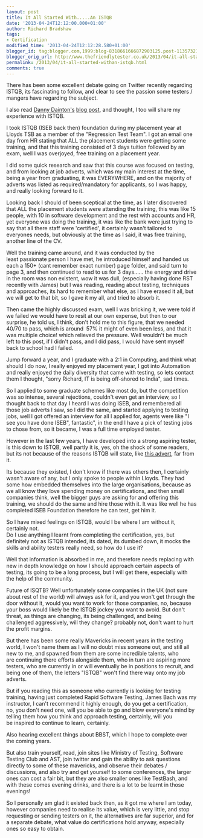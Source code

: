 ```yaml
---
layout: post
title: It All Started With.....An ISTQB
date: '2013-04-24T12:12:00.000+01:00'
author: Richard Bradshaw
tags: 
- Certification
modified_time: '2013-04-24T12:12:28.580+01:00'
blogger_id: tag:blogger.com,1999:blog-8318661666872903125.post-1135732198857416392
blogger_orig_url: http://www.thefriendlytester.co.uk/2013/04/it-all-started-withan-istqb.html
permalink: /2013/04/it-all-started-withan-istqb.html
comments: true
---
```


There has been some excellent debate going on Twitter recently regarding ISTQB, its fascinating to follow, and clear to see the passion some testers / mangers have regarding the subject.  

I also read [Danny Dainton's](https://twitter.com/DannyDainton) [blog post](http://t.co/ANcMCfewOF), and thought, I too will share my experience with ISTQB.  

I took ISTQB (ISEB back then) foundation during my placement year at Lloyds TSB as a member of the "Regression Test Team". I got an email one day from HR stating that ALL the placement students were getting some training, and that this training consisted of 3 days tuition followed by an exam, well I was overjoyed, free training on a placement year.  

I did some quick research and saw that this course was focused on testing, and from looking at job adverts, which was my main interest at the time, being a year from graduating, it was EVERYWHERE, and on the majority of adverts was listed as required/mandatory for applicants, so I was happy, and really looking forward to it.  

Looking back I should of been sceptical at the time, as I later discovered that ALL the placement students were attending the training, this was like 15 people, with 10 in software development and the rest with accounts and HR, yet everyone was doing the training, it was like the bank were just trying to say that all there staff were 'certified', it certainly wasn't tailored to everyones needs, but obviously at the time as I said, it was free training, another line of the CV.  

Well the training came around, and it was conducted by the least passionate person I have met, he introduced himself and handed us each a 150+ (cant remember exact number) page folder, and said turn to page 3, and then continued to read to us for 3 days...... the energy and drive in the room was non existent, wow it was dull, (especially having done RST recently with James) but I was reading, reading about testing, techniques and approaches, its hard to remember what else, as I have erased it all, but we will get to that bit, so I gave it my all, and tried to absorb it.  

Then came the highly discussed exam, well I was bricking it, we were told if we failed we would have to resit at our own expense, but then to our surprise, he told us, I think, don't hold me to this figure, that we needed 40/70 to pass, which is around  57% it might of even been less, and that it was multiple choice! which relieved the pressure. Well wouldn't be much left to this post, if I didn't pass, and I did pass, I would have sent myself back to school had I failed.  

Jump forward a year, and I graduate with a 2:1 in Computing, and think what should I do now, I really enjoyed my placement year, I got into Automation and really enjoyed the daily diversity that came with testing, so lets contact them I thought, "sorry Richard, IT is being off-shored to India", sad times.  

So I applied to some graduate schemes like most do, but the competition was so intense, several rejections, couldn't even get an interview, so I thought back to that day I heard I was doing ISEB, and remembered all those job adverts I saw, so I did the same, and started applying to testing jobs, well I got offered an interview for all I applied for, agents were like "I see you have done ISEB", fantastic", in the end I have a pick of testing jobs to chose from, so it became, I was a full time employed tester.  

However in the last few years, I have developed into a strong aspiring tester, is this down to ISTQB, well partly it is, yes, oh the shock of some readers, but its not because of the reasons ISTQB will state, like [this advert](https://twitter.com/henkeandersson/status/326742413525798914/photo/1), far from it.  

Its because they existed, I don't know if there was others then, I certainly wasn't aware of any, but I only spoke to people within Lloyds. They had some how embedded themselves into the large organisations, because as we all know they love spending money on certifications, and then small companies think, well the bigger guys are asking for and offering this training, we should do the same and hire those with it. It was like well he has completed ISEB Foundation therefore he can test, get him it.  

So I have mixed feelings on ISTQB, would I be where I am without it, certainly not.  
Do I use anything I learnt from completing the certification, yes, but definitely not as ISTQB intended, its dated, its dumbed down, it mocks the skills and ability testers really need, so how do I use it?  

Well that information is absorbed in me, and therefore needs replacing with new in depth knowledge on how I should approach certain aspects of testing, its going to be a long process, but I will get there, especially with the help of the community.  

Future of ISQTB? Well unfortunately some companies in the UK (not sure about rest of the world) will always ask for it, and you won't get through the door without it, would you want to work for those companies, no, because your boss would likely be the ISTQB jockey you want to avoid. But don't threat, as things are changing, its being challenged, and being challenged aggressively, will they change? probably not, don't want to hurt the profit margins.  

But there has been some really Mavericks in recent years in the testing world, I won't name them as I will no doubt miss someone out, and still all new to me, and spawned from them are some incredible talents, who are continuing there efforts alongside them, who in turn are aspiring more testers, who are currently in or will eventually be in positions to recruit, and being one of them, the letters "ISTQB" won't find there way onto my job adverts.  

But if you reading this as someone who currently is looking for testing training, having just completed Rapid Software Testing, James Bach was my instructor, I can't recommend it highly enough, do you get a certification, no, you don't need one, will you be able to go and blow everyone's mind by telling them how you think and approach testing, certainly, will you be inspired to continue to learn, certainly.  

Also hearing excellent things about BBST, which I hope to complete over the coming years.  

But also train yourself, read, join sites like Ministry of Testing, Software Testing Club and AST, join twitter and gain the ability to ask questions directly to some of these mavericks, and observe their debates / discussions, and also try and get yourself to some conferences, the larger ones can cost a fair bit, but they are also smaller ones like TestBash, and with these comes evening drinks, and there is a lot to be learnt in those evenings!  

So I personally am glad it existed back then, as it got me where I am today, however companies need to realise its value, which is very little, and stop requesting or sending testers on it, the alternatives are far superior, and for a separate debate, what value do certifications hold anyway, especially ones so easy to obtain.